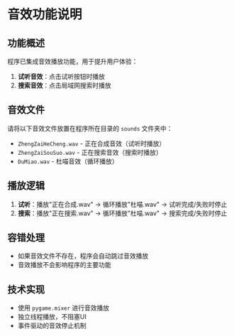 # 音效功能说明

## 功能概述
程序已集成音效播放功能，用于提升用户体验：

1. **试听音效**：点击试听按钮时播放
2. **搜索音效**：点击局域网搜索时播放

## 音效文件
请将以下音效文件放置在程序所在目录的 `sounds` 文件夹中：

- `ZhengZaiHeCheng.wav` - 正在合成音效（试听时播放）
- `ZhengZaiSouSuo.wav` - 正在搜索音效（搜索时播放）
- `DuMiao.wav` - 杜喵音效（循环播放）

## 播放逻辑
1. **试听**：播放"正在合成.wav" → 循环播放"杜喵.wav" → 试听完成/失败时停止
2. **搜索**：播放"正在搜索.wav" → 循环播放"杜喵.wav" → 搜索完成/失败时停止

## 容错处理
- 如果音效文件不存在，程序会自动跳过音效播放
- 音效播放不会影响程序的主要功能

## 技术实现
- 使用 `pygame.mixer` 进行音效播放
- 独立线程播放，不阻塞UI
- 事件驱动的音效停止机制